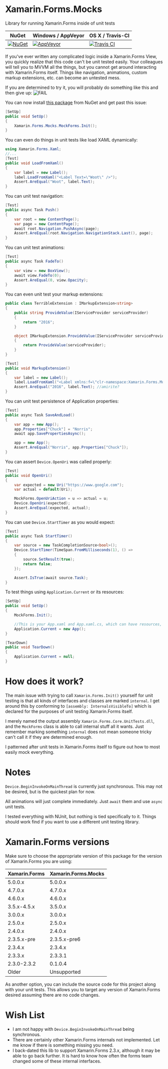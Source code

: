 # Xamarin.Forms.Mocks
Library for running Xamarin.Forms inside of unit tests

| NuGet | Windows / AppVeyor | OS X / Travis-CI |
|---------------------------|---------------------------|-----------------------------|
| [![NuGet](https://img.shields.io/nuget/dt/Xamarin.Forms.Mocks.svg)](https://www.nuget.org/packages/Xamarin.Forms.Mocks) | [![AppVeyor](https://ci.appveyor.com/api/projects/status/github/jonathanpeppers/Xamarin.Forms.Mocks)](https://ci.appveyor.com/project/jonathanpeppers/xamarin-forms-mocks) | [![Travis CI](https://travis-ci.org/jonathanpeppers/Xamarin.Forms.Mocks.svg?branch=master)](https://travis-ci.org/jonathanpeppers/Xamarin.Forms.Mocks) |

If you've ever written any complicated logic inside a Xamarin.Forms View, you quickly realize that this code can't be unit tested easily. Your colleagues will tell you to MVVM all the things, but you cannot get around interacting with Xamarin.Forms itself. Things like navigation, animations, custom markup extensions, etc. can become an untested mess.

If you are determined to try it, you will probably do something like this and then give up:
![FAIL](docs/fail.png)

You can now install [this package](https://www.nuget.org/packages/Xamarin.Forms.Mocks/) from NuGet and get past this issue:
```csharp
[SetUp]
public void SetUp()
{
    Xamarin.Forms.Mocks.MockForms.Init();
}
```

You can even do things in unit tests like load XAML dynamically:
```csharp
using Xamarin.Forms.Xaml;
//...
[Test]
public void LoadFromXaml()
{
    var label = new Label();
    label.LoadFromXaml("<Label Text=\"Woot\" />");
    Assert.AreEqual("Woot", label.Text);
}
```

You can unit test navigation:
```csharp
[Test]
public async Task Push()
{
    var root = new ContentPage();
    var page = new ContentPage();
    await root.Navigation.PushAsync(page);
    Assert.AreEqual(root.Navigation.NavigationStack.Last(), page);
}
```

You can unit test animations:
```csharp
[Test]
public async Task FadeTo()
{
    var view = new BoxView();
    await view.FadeTo(0);
    Assert.AreEqual(0, view.Opacity);
}
```

You can even unit test your markup extensions:
```csharp
public class TerribleExtension : IMarkupExtension<string>
{
    public string ProvideValue(IServiceProvider serviceProvider)
    {
        return "2016";
    }

    object IMarkupExtension.ProvideValue(IServiceProvider serviceProvider)
    {
        return ProvideValue(serviceProvider);
    }
}

[Test]
public void MarkupExtension()
{
    var label = new Label();
    label.LoadFromXaml("<Label xmlns:f=\"clr-namespace:Xamarin.Forms.Mocks.Tests;assembly=Xamarin.Forms.Mocks.Tests\" Text=\"{f:Terrible}\" />");
    Assert.AreEqual("2016", label.Text); //amirite?
}
```

You can unit test persistence of Application properties:
```csharp
[Test]
public async Task SaveAndLoad()
{
    var app = new App();
    app.Properties["Chuck"] = "Norris";
    await app.SavePropertiesAsync();

    app = new App();
    Assert.AreEqual("Norris", app.Properties["Chuck"]);
}
```

You can assert `Device.OpenUri` was called properly:
```csharp
[Test]
public void OpenUri()
{
    var expected = new Uri("https://www.google.com");
    var actual = default(Uri);

    MockForms.OpenUriAction = u => actual = u;    
    Device.OpenUri(expected);
    Assert.AreEqual(expected, actual);
}
```

You can use `Device.StartTimer` as you would expect:
```csharp
[Test]
public async Task StartTimer()
{
    var source = new TaskCompletionSource<bool>();
    Device.StartTimer(TimeSpan.FromMilliseconds(1), () =>
    {
        source.SetResult(true);
        return false;
    });

    Assert.IsTrue(await source.Task);
}
```

To test things using `Application.Current` or its resources:
```csharp
[SetUp]
public void SetUp()
{
    MockForms.Init();

    //This is your App.xaml and App.xaml.cs, which can have resources, etc.
    Application.Current = new App();
}

[TearDown]
public void TearDown()
{
    Application.Current = null;
}
```

# How does it work?

The main issue with trying to call `Xamarin.Forms.Init()` yourself for unit testing is that all kinds of interfaces and classes are marked `internal`. I get around this by conforming to `[assembly: InternalsVisibleTo]` which is declared for the purposes of unit testing Xamarin.Forms itself.

I merely named the output assembly `Xamarin.Forms.Core.UnitTests.dll`, and the `MockForms` class is able to call internal stuff all it wants. Just remember marking something `internal` does not mean someone tricky can't call it if they are determined enough.

I patterned after unit tests in Xamarin.Forms itself to figure out how to most easily mock everything.

# Notes

`Device.BeginInvokeOnMainThread` is currently just synchronous. This may not be desired, but is the quickest plan for now.

All animations will just complete immediately. Just `await` them and use `async` unit tests.

I tested everything with NUnit, but nothing is tied specifically to it. Things should work find if you want to use a different unit testing library.

# Xamarin.Forms versions

Make sure to choose the appropriate version of this package for the version of Xamarin.Forms you are using:

| Xamarin.Forms  | Xamarin.Forms.Mocks |
| -------------- | ------------------- |
| 5.0.0.x        | 5.0.0.x             |
| 4.7.0.x        | 4.7.0.x             |
| 4.6.0.x        | 4.6.0.x             |
| 3.5.x-4.5.x    | 3.5.0.x             |
| 3.0.0.x        | 3.0.0.x             |
| 2.5.0.x        | 2.5.0.x             |
| 2.4.0.x        | 2.4.0.x             |
| 2.3.5.x-pre    | 2.3.5.x-pre6        |
| 2.3.4.x        | 2.3.4.x             |
| 2.3.3.x        | 2.3.3.1             |
| 2.3.0-2.3.2    | 0.1.0.4             |
| Older          | Unsupported         |

As another option, you can include the source code for this project along with your unit tests. This allows you to target any version of Xamarin.Forms desired assuming there are no code changes.

# Wish List

- I am not happy with `Device.BeginInvokeOnMainThread` being synchronous.
- There are certainly other Xamarin.Forms internals not implemented. Let me know if there is something missing you need.
- I back-dated this lib to support Xamarin.Forms 2.3.x, although it may be able to go back further. It is hard to know how often the forms team changed some of these internal interfaces.
